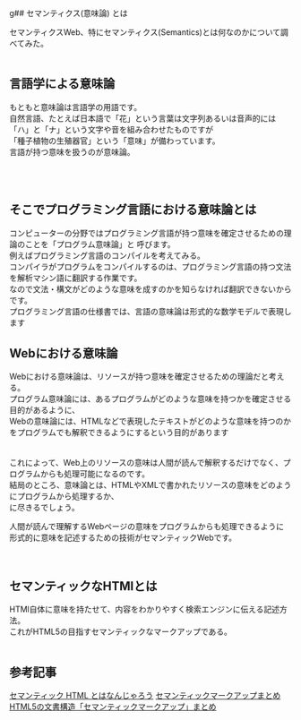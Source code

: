 g## セマンティクス(意味論) とは

セマンティクスWeb、特にセマンティクス(Semantics)とは何なのかについて調べてみた。<br>
<br>






## 言語学による意味論

もともと意味論は言語学の用語です。 <br>
自然言語、たとえば日本語で「花」という言葉は文字列あるいは音声的には「ハ」と「ナ」という文字や音を組み合わせたものですが <br>
「種子植物の生殖器官」という「意味」が備わっています。 <br>
言語が持つ意味を扱うのが意味論。


<br>
<br>


## そこでプログラミング言語における意味論とは

コンピューターの分野ではプログラミング言語が持つ意味を確定させるための理論のことを「プログラム意味論」と 呼びます。<br>
例えばプログラミング言語のコンパイルを考えてみる。 <br>
コンパイラがプログラムをコンパイルするのは、プログラミング言語の持つ文法を解析マシン語に翻訳する作業です。<br>
なので文法・構文がどのような意味を成すのかを知らなければ翻訳できないからです。<br>
プログラミング言語の仕様書では、言語の意味論は形式的な数学モデルで表現します<br>





## Webにおける意味論

Webにおける意味論は、リソースが持つ意味を確定させるための理論だと考える。<br>
プログラム意味論には、あるプログラムがどのような意味を持つかを確定させる目的があるように、<br>
Webの意味論には、HTMLなどで表現したテキストがどのような意味を持つのかをプログラムでも解釈できるようにするという目的があります<br>
<br>
<br>
これによって、Web上のリソースの意味は人間が読んで解釈するだけでなく、プログラムからも処理可能になるのです。<br>
結局のところ、意味論とは、HTMLやXMLで書かれたリソースの意味をどのようにプログラムから処理するか、<br>
に尽きるでしょう。<br>

人間が読んで理解するWebページの意味をプログラムからも処理できるように形式的に意味を記述するための技術がセマンティックWebです。<br>


<br>



## セマンティックなHTMlとは

HTMl自体に意味を持たせて、内容をわかりやすく検索エンジンに伝える記述方法。<br>
これがHTML5の目指すセマンティックなマークアップである。
<br>
<br>


## 参考記事









[セマンティック HTML とはなんじゃろう](https://vosegus.org/2012/06/02/what-is-semantic-html/)
[セマンティックマークアップまとめ](https://bsj-k.com/html5-semantic-markup/)
[HTML5の文書構造「セマンティックマークアップ」まとめ](https://bsj-k.com/html5-semantic-markup/)








